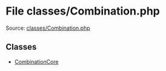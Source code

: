 File classes/Combination.php
=========

Source: [classes/Combination.php](https://github.com/PrestaShop/PrestaShop/blob/1.6.0.3/classes/Combination.php)


Classes
-------

* [CombinationCore](class.CombinationCore.md)

